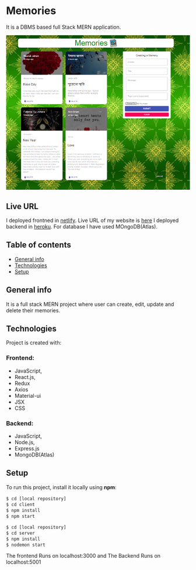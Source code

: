 # Memories

It is a DBMS based full Stack MERN application. 

![Title](https://github.com/nusrat35/MERN_memories/blob/master/client/public/title.PNG "Title image")

## Live URL
I deployed frontned in [netlify](https://www.netlify.com/). Live URL of my website is [here](https://mern-memories-bynusrat.netlify.app/)
I deployed backend in [heroku](https://id.heroku.com/).
For database I have used MOngoDB(Atlas).

## Table of contents
* [General info](#general-info)
* [Technologies](#technologies)
* [Setup](#setup)

## General info
It is a full stack MERN project where user can create, edit, update and delete their memories.

## Technologies 
Project is created with:
### Frontend:
* JavaScript,
* React.js,
* Redux
* Axios
* Material-ui
* JSX
* CSS
### Backend:
* JavaScript,
* Node.js,
* Express.js
* MongoDB(Atlas)

## Setup
To run this project, install it locally using **npm**:

```
$ cd [local repository]
$ cd client
$ npm install
$ npm start
```

```
$ cd [local repository]
$ cd server
$ npm install
$ nodemon start
```

The frontend Runs on localhost:3000
and The Backend Runs on localhost:5001

